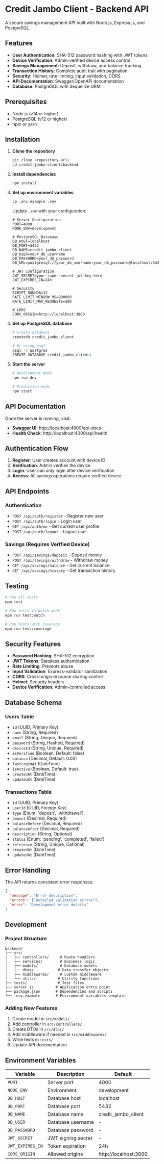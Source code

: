 # Credit Jambo Client - Backend API

A secure savings management API built with Node.js, Express.js, and PostgreSQL.

##  Features

- **User Authentication**: SHA-512 password hashing with JWT tokens
- **Device Verification**: Admin-verified device access control
- **Savings Management**: Deposit, withdraw, and balance tracking
- **Transaction History**: Complete audit trail with pagination
- **Security**: Helmet, rate limiting, input validation, CORS
- **API Documentation**: Swagger/OpenAPI documentation
- **Database**: PostgreSQL with Sequelize ORM

##  Prerequisites

- Node.js (v14 or higher)
- PostgreSQL (v12 or higher)
- npm or yarn

##  Installation

1. **Clone the repository**
   ```bash
   git clone <repository-url>
   cd credit-jambo-client/backend
   ```

2. **Install dependencies**
   ```bash
   npm install
   ```

3. **Set up environment variables**
   ```bash
   cp .env.example .env
   ```
   
   Update `.env` with your configuration:
   ```env
   # Server Configuration
   PORT=4000
   NODE_ENV=development

   # PostgreSQL Database
   DB_HOST=localhost
   DB_PORT=5432
   DB_NAME=credit_jambo_client
   DB_USER=your_db_username
   DB_PASSWORD=your_db_password
   DB_URL=postgresql://your_db_username:your_db_password@localhost:5432/credit_jambo_client

   # JWT Configuration
   JWT_SECRET=your-super-secret-jwt-key-here
   JWT_EXPIRES_IN=24h

   # Security
   BCRYPT_ROUNDS=12
   RATE_LIMIT_WINDOW_MS=900000
   RATE_LIMIT_MAX_REQUESTS=100

   # CORS
   CORS_ORIGIN=http://localhost:3000
   ```

4. **Set up PostgreSQL database**
   ```bash
   # Create database
   createdb credit_jambo_client
   
   # Or using psql
   psql -U postgres
   CREATE DATABASE credit_jambo_client;
   ```

5. **Start the server**
   ```bash
   # Development mode
   npm run dev
   
   # Production mode
   npm start
   ```

##  API Documentation

Once the server is running, visit:
- **Swagger UI**: http://localhost:4000/api-docs
- **Health Check**: http://localhost:4000/api/health

##  Authentication Flow

1. **Register**: User creates account with device ID
2. **Verification**: Admin verifies the device
3. **Login**: User can only login after device verification
4. **Access**: All savings operations require verified device

##  API Endpoints

### Authentication
- `POST /api/auth/register` - Register new user
- `POST /api/auth/login` - Login user
- `GET /api/auth/me` - Get current user profile
- `POST /api/auth/logout` - Logout user

### Savings (Requires Verified Device)
- `POST /api/savings/deposit` - Deposit money
- `POST /api/savings/withdraw` - Withdraw money
- `GET /api/savings/balance` - Get current balance
- `GET /api/savings/history` - Get transaction history

##  Testing

```bash
# Run all tests
npm test

# Run tests in watch mode
npm run test:watch

# Run tests with coverage
npm run test:coverage
```

##  Security Features

- **Password Hashing**: SHA-512 encryption
- **JWT Tokens**: Stateless authentication
- **Rate Limiting**: Prevents abuse
- **Input Validation**: Express-validator sanitization
- **CORS**: Cross-origin resource sharing control
- **Helmet**: Security headers
- **Device Verification**: Admin-controlled access

##  Database Schema

### Users Table
- `id` (UUID, Primary Key)
- `name` (String, Required)
- `email` (String, Unique, Required)
- `password` (String, Hashed, Required)
- `deviceId` (String, Unique, Required)
- `isVerified` (Boolean, Default: false)
- `balance` (Decimal, Default: 0.00)
- `lastLoginAt` (DateTime)
- `isActive` (Boolean, Default: true)
- `createdAt` (DateTime)
- `updatedAt` (DateTime)

### Transactions Table
- `id` (UUID, Primary Key)
- `userId` (UUID, Foreign Key)
- `type` (Enum: 'deposit', 'withdrawal')
- `amount` (Decimal, Required)
- `balanceBefore` (Decimal, Required)
- `balanceAfter` (Decimal, Required)
- `description` (String, Optional)
- `status` (Enum: 'pending', 'completed', 'failed')
- `reference` (String, Unique, Optional)
- `createdAt` (DateTime)
- `updatedAt` (DateTime)

##  Error Handling

The API returns consistent error responses:

```json
{
  "message": "Error description",
  "errors": ["Detailed validation errors"],
  "error": "Development error details"
}
```

##  Development

### Project Structure
```
backend/
├── src/
│   ├── controllers/     # Route handlers
│   ├── services/        # Business logic
│   ├── models/          # Database models
│   ├── dtos/           # Data transfer objects
│   ├── middlewares/     # Custom middleware
│   └── utils/          # Utility functions
├── tests/              # Test files
├── server.js          # Application entry point
├── package.json       # Dependencies and scripts
└── .env.example       # Environment variables template
```

### Adding New Features

1. Create model in `src/models/`
2. Add controller in `src/controllers/`
3. Create DTOs in `src/dtos/`
4. Add middleware if needed in `src/middlewares/`
5. Write tests in `tests/`
6. Update API documentation

##  Environment Variables

| Variable | Description | Default |
|----------|-------------|---------|
| `PORT` | Server port | 4000 |
| `NODE_ENV` | Environment | development |
| `DB_HOST` | Database host | localhost |
| `DB_PORT` | Database port | 5432 |
| `DB_NAME` | Database name | credit_jambo_client |
| `DB_USER` | Database username | - |
| `DB_PASSWORD` | Database password | - |
| `JWT_SECRET` | JWT signing secret | - |
| `JWT_EXPIRES_IN` | Token expiration | 24h |
| `CORS_ORIGIN` | Allowed origins | http://localhost:3000 |


